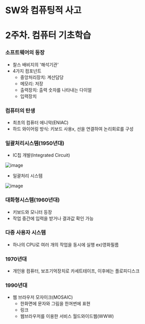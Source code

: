 # SW와 컴퓨팅적 사고

# 2주차. 컴퓨터 기초학습

### 소프트웨어의 등장

- 찰스 배비지의 '해석기관'
- 4가지 컴포넌트
  - 중앙처리장치: 계산담당
  - 메모리: 저장
  - 출력장치: 출력 숫자를 나타내는 다이얼
  - 입력장치



### 컴퓨터의 탄생

- 최초의 컴퓨터 에니악(ENIAC)
- 하드 와이어링 방식: 키보드 사용x, 선을 연결하여 논리회로를 구성



### 일괄처리시스템(1950년대)

- IC칩 개발(Integrated Circuit)

![image](https://user-images.githubusercontent.com/68841702/147408263-0d6afd66-3afe-4bdb-8336-013913a18062.png)

- 일괄처리 시스템

![image](https://user-images.githubusercontent.com/68841702/147408298-c35a7413-766c-4900-b663-382a6199a9dc.png)

### 대화형시스템(1960년대)

- 키보드와 모니터 등장
- 작업 중간에 입력을 받거나 결과값 확인 가능



### 다중 사용자 시스템

- 하나의 CPU로 여러 개의 작업을 동시에 실행 ex)영화필름

### 1970년대

- 개인용 컴퓨터, 보조기억장치로 카세트테이프, 이후에는 플로피디스크

### 1990년대

- 웹 브라우저 모자이크(MOSAIC)
  - 한화면에 문자와 그림을 한꺼번에 표현
  - 링크
  - 웹브라우저를 이용한 서비스 월드와이드웹(WWW)

